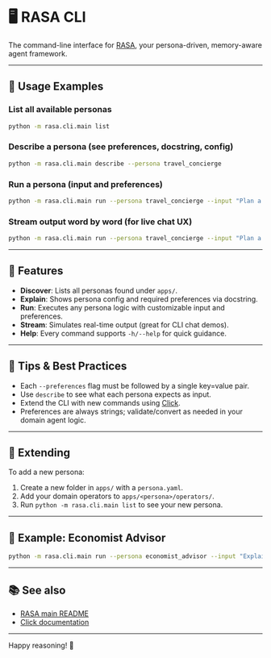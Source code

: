# 🖥️ RASA CLI

The command-line interface for [RASA](../), your persona-driven, memory-aware agent framework.

---

## 🚀 Usage Examples

### List all available personas

```bash
python -m rasa.cli.main list
```

### Describe a persona (see preferences, docstring, config)

```bash
python -m rasa.cli.main describe --persona travel_concierge
```

### Run a persona (input and preferences)

```bash
python -m rasa.cli.main run --persona travel_concierge --input "Plan a weekend in Italy" --preferences region=europe --preferences travel_style=relaxed --preferences season=spring
```

### Stream output word by word (for live chat UX)

```bash
python -m rasa.cli.main run --persona travel_concierge --input "Plan a weekend in Italy" --preferences region=europe --stream
```

---

## 🧠 Features

- **Discover**: Lists all personas found under `apps/`.
- **Explain**: Shows persona config and required preferences via docstring.
- **Run**: Executes any persona logic with customizable input and preferences.
- **Stream**: Simulates real-time output (great for CLI chat demos).
- **Help**: Every command supports `-h/--help` for quick guidance.

---

## 📝 Tips & Best Practices

- Each `--preferences` flag must be followed by a single key=value pair.
- Use `describe` to see what each persona expects as input.
- Extend the CLI with new commands using [Click](https://click.palletsprojects.com/).
- Preferences are always strings; validate/convert as needed in your domain agent logic.

---

## 🧩 Extending

To add a new persona:
1. Create a new folder in `apps/` with a `persona.yaml`.
2. Add your domain operators to `apps/<persona>/operators/`.
3. Run `python -m rasa.cli.main list` to see your new persona.

---

## 🤖 Example: Economist Advisor

```bash
python -m rasa.cli.main run --persona economist_advisor --input "Explain inflation for small businesses" --preferences topic=inflation --preferences focus=small_business
```

---

## 📚 See also

- [RASA main README](../README.md)
- [Click documentation](https://click.palletsprojects.com/)

---

Happy reasoning! 🚀